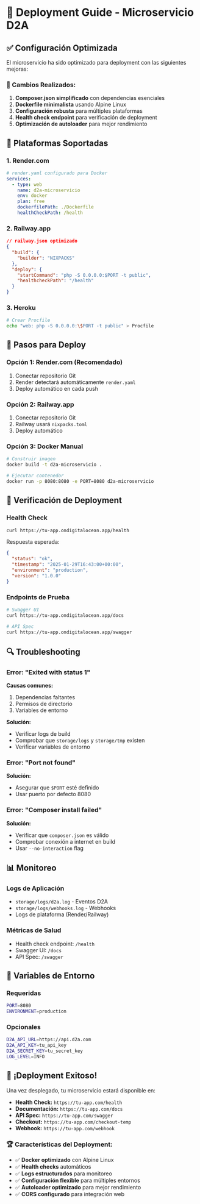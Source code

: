# 🚀 Deployment Guide - Microservicio D2A

## ✅ Configuración Optimizada

El microservicio ha sido optimizado para deployment con las siguientes mejoras:

### 🔧 Cambios Realizados:

1. **Composer.json simplificado** con dependencias esenciales
2. **Dockerfile minimalista** usando Alpine Linux
3. **Configuración robusta** para múltiples plataformas
4. **Health check endpoint** para verificación de deployment
5. **Optimización de autoloader** para mejor rendimiento

## 🎯 Plataformas Soportadas

### 1. Render.com
```yaml
# render.yaml configurado para Docker
services:
  - type: web
    name: d2a-microservicio
    env: docker
    plan: free
    dockerfilePath: ./Dockerfile
    healthCheckPath: /health
```

### 2. Railway.app
```json
// railway.json optimizado
{
  "build": {
    "builder": "NIXPACKS"
  },
  "deploy": {
    "startCommand": "php -S 0.0.0.0:$PORT -t public",
    "healthcheckPath": "/health"
  }
}
```

### 3. Heroku
```bash
# Crear Procfile
echo "web: php -S 0.0.0.0:\$PORT -t public" > Procfile
```

## 🚀 Pasos para Deploy

### Opción 1: Render.com (Recomendado)
1. Conectar repositorio Git
2. Render detectará automáticamente `render.yaml`
3. Deploy automático en cada push

### Opción 2: Railway.app
1. Conectar repositorio Git
2. Railway usará `nixpacks.toml`
3. Deploy automático

### Opción 3: Docker Manual
```bash
# Construir imagen
docker build -t d2a-microservicio .

# Ejecutar contenedor
docker run -p 8080:8080 -e PORT=8080 d2a-microservicio
```

## 🧪 Verificación de Deployment

### Health Check
```bash
curl https://tu-app.ondigitalocean.app/health
```

Respuesta esperada:
```json
{
  "status": "ok",
  "timestamp": "2025-01-29T16:43:00+00:00",
  "environment": "production",
  "version": "1.0.0"
}
```

### Endpoints de Prueba
```bash
# Swagger UI
curl https://tu-app.ondigitalocean.app/docs

# API Spec
curl https://tu-app.ondigitalocean.app/swagger
```

## 🔍 Troubleshooting

### Error: "Exited with status 1"
**Causas comunes:**
1. Dependencias faltantes
2. Permisos de directorio
3. Variables de entorno

**Solución:**
- Verificar logs de build
- Comprobar que `storage/logs` y `storage/tmp` existen
- Verificar variables de entorno

### Error: "Port not found"
**Solución:**
- Asegurar que `$PORT` esté definido
- Usar puerto por defecto 8080

### Error: "Composer install failed"
**Solución:**
- Verificar que `composer.json` es válido
- Comprobar conexión a internet en build
- Usar `--no-interaction` flag

## 📊 Monitoreo

### Logs de Aplicación
- `storage/logs/d2a.log` - Eventos D2A
- `storage/logs/webhooks.log` - Webhooks
- Logs de plataforma (Render/Railway)

### Métricas de Salud
- Health check endpoint: `/health`
- Swagger UI: `/docs`
- API Spec: `/swagger`

## 🔧 Variables de Entorno

### Requeridas
```bash
PORT=8080
ENVIRONMENT=production
```

### Opcionales
```bash
D2A_API_URL=https://api.d2a.com
D2A_API_KEY=tu_api_key
D2A_SECRET_KEY=tu_secret_key
LOG_LEVEL=INFO
```

## 🎉 ¡Deployment Exitoso!

Una vez desplegado, tu microservicio estará disponible en:
- **Health Check:** `https://tu-app.com/health`
- **Documentación:** `https://tu-app.com/docs`
- **API Spec:** `https://tu-app.com/swagger`
- **Checkout:** `https://tu-app.com/checkout-temp`
- **Webhook:** `https://tu-app.com/webhook`

### 🏆 Características del Deployment:
- ✅ **Docker optimizado** con Alpine Linux
- ✅ **Health checks** automáticos
- ✅ **Logs estructurados** para monitoreo
- ✅ **Configuración flexible** para múltiples entornos
- ✅ **Autoloader optimizado** para mejor rendimiento
- ✅ **CORS configurado** para integración web 